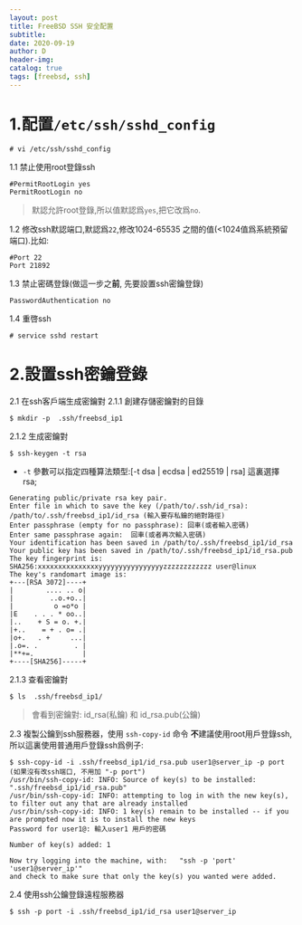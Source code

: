 ```yaml
--- 
layout: post
title: FreeBSD SSH 安全配置 
subtitle:
date: 2020-09-19
author: D
header-img:
catalog: true
tags: [freebsd, ssh]
---
```


# 1.配置`/etc/ssh/sshd_config`
```
# vi /etc/ssh/sshd_config
```

1.1 禁止使用root登錄ssh
```
#PermitRootLogin yes
PermitRootLogin no
```
>默認允許root登錄,所以值默認爲`yes`,把它改爲`no`.

1.2 修改ssh默認端口,默認爲`22`,修改1024-65535 之間的值(<1024值爲系統預留端口).比如:
```
#Port 22
Port 21892
```

1.3 禁止密碼登錄(做這一步之**前**, 先要設置ssh密鑰登錄)
```
PasswordAuthentication no
```

1.4 重啓ssh
```
# service sshd restart
```

# 2.設置ssh密鑰登錄

2.1 在ssh客戶端生成密鑰對
2.1.1 創建存儲密鑰對的目錄
```
$ mkdir -p  .ssh/freebsd_ip1
```
2.1.2 生成密鑰對
```
$ ssh-keygen -t rsa
```
- `-t` 參數可以指定四種算法類型:[-t dsa | ecdsa | ed25519 | rsa] 這裏選擇 rsa;
```
Generating public/private rsa key pair.
Enter file in which to save the key (/path/to/.ssh/id_rsa): /path/to/.ssh/freebsd_ip1/id_rsa (輸入要存私鑰的絕對路徑)
Enter passphrase (empty for no passphrase): 回車(或者輸入密碼)
Enter same passphrase again:  回車(或者再次輸入密碼)
Your identification has been saved in /path/to/.ssh/freebsd_ip1/id_rsa
Your public key has been saved in /path/to/.ssh/freebsd_ip1/id_rsa.pub
The key fingerprint is:
SHA256:xxxxxxxxxxxxxxxyyyyyyyyyyyyyyyyzzzzzzzzzzzz user@linux
The key's randomart image is:
+---[RSA 3072]----+
|        .... .. o|
|         ..o.+o..|
|          o =o*o |
|E    . . . * oo..|
|..    + S = o. +.|
|+..    = + . o= .|
|o+.   . +     ...|
|.o=. .         . |
|**+=.            |
+----[SHA256]-----+
```
2.1.3 查看密鑰對
```
$ ls  .ssh/freebsd_ip1/
```
> 會看到密鑰對: id_rsa(私鑰) 和 id_rsa.pub(公鑰)

2.3 複製公鑰到ssh服務器，使用 `ssh-copy-id` 命令
**不**建議使用root用戶登錄ssh,所以這裏使用普通用戶登錄ssh爲例子:
```
$ ssh-copy-id -i .ssh/freebsd_ip1/id_rsa.pub user1@server_ip -p port (如果沒有改ssh端口, 不用加 "-p port")
/usr/bin/ssh-copy-id: INFO: Source of key(s) to be installed: ".ssh/freebsd_ip1/id_rsa.pub"
/usr/bin/ssh-copy-id: INFO: attempting to log in with the new key(s), to filter out any that are already installed
/usr/bin/ssh-copy-id: INFO: 1 key(s) remain to be installed -- if you are prompted now it is to install the new keys
Password for user1@: 輸入user1 用戶的密碼

Number of key(s) added: 1

Now try logging into the machine, with:   "ssh -p 'port' 'user1@server_ip'"
and check to make sure that only the key(s) you wanted were added.
```
2.4 使用ssh公鑰登錄遠程服務器 
```
$ ssh -p port -i .ssh/freebsd_ip1/id_rsa user1@server_ip
```
